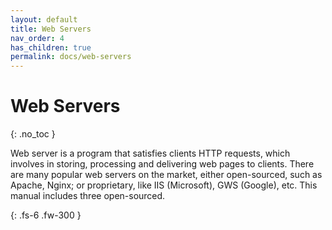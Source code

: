 ```yaml
---
layout: default
title: Web Servers
nav_order: 4
has_children: true
permalink: docs/web-servers
---
```


# Web Servers
{: .no_toc }

Web server is a program that satisfies clients HTTP requests, which involves in storing, processing and delivering web pages to clients. There are many popular web servers on the market, either open-sourced, such as Apache, Nginx; or proprietary, like IIS (Microsoft), GWS (Google), etc. This manual includes three open-sourced.

{: .fs-6 .fw-300 }